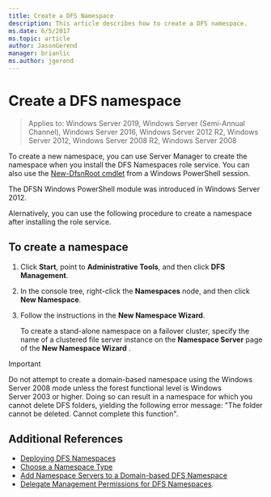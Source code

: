 ```yaml
---
title: Create a DFS Namespace
description: This article describes how to create a DFS namespace.
ms.date: 6/5/2017
ms.topic: article
author: JasonGerend
manager: brianlic
ms.author: jgerend
---
```

# Create a DFS namespace

> Applies to: Windows Server 2019, Windows Server (Semi-Annual Channel), Windows Server 2016, Windows Server 2012 R2, Windows Server 2012, Windows Server 2008 R2, Windows Server 2008

To create a new namespace, you can use Server Manager to create the namespace when you install the DFS Namespaces role service. You can also use the [New-DfsnRoot cmdlet](/powershell/module/dfsn/new-dfsnroot) from a Windows PowerShell session.

The DFSN Windows PowerShell module was introduced in Windows Server 2012.

Alernatively, you can use the following procedure to create a namespace after installing the role service.

## To create a namespace

1.  Click **Start**, point to **Administrative Tools**, and then click **DFS Management**.

2.  In the console tree, right-click the **Namespaces** node, and then click **New Namespace**.

3.  Follow the instructions in the **New Namespace Wizard**.

    To create a stand-alone namespace on a failover cluster, specify the name of a clustered file server instance on the **Namespace Server** page of the **New Namespace Wizard** .

> [!IMPORTANT]
> Do not attempt to create a domain-based namespace using the Windows Server 2008 mode unless the forest functional level is Windows Server 2003 or higher. Doing so can result in a namespace for which you cannot delete DFS folders, yielding the following error message: "The folder cannot be deleted. Cannot complete this function".

## Additional References

-   [Deploying DFS Namespaces](deploying-dfs-namespaces.md)
-   [Choose a Namespace Type](choose-a-namespace-type.md)
-   [Add Namespace Servers to a Domain-based DFS Namespace](add-namespace-servers-to-a-domain-based-dfs-namespace.md)
-   [Delegate Management Permissions for DFS Namespaces](delegate-management-permissions-for-dfs-namespaces.md).
